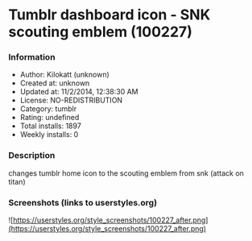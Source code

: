 # Tumblr dashboard icon - SNK scouting emblem (100227)

### Information
- Author: Kilokatt (unknown)
- Created at: unknown
- Updated at: 11/2/2014, 12:38:30 AM
- License: NO-REDISTRIBUTION
- Category: tumblr
- Rating: undefined
- Total installs: 1897
- Weekly installs: 0


### Description
changes tumblr home icon to the scouting emblem from snk (attack on titan)


### Screenshots (links to userstyles.org)
![https://userstyles.org/style_screenshots/100227_after.png](https://userstyles.org/style_screenshots/100227_after.png)


